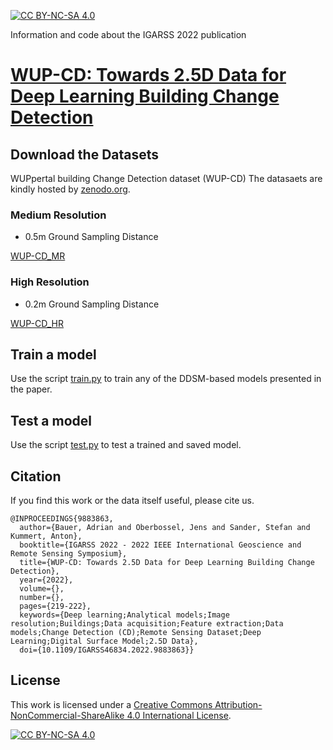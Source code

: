 [![CC BY-NC-SA 4.0][cc-by-nc-sa-shield]][cc-by-nc-sa]

Information and code about the IGARSS 2022 publication 

# [WUP-CD: Towards 2.5D Data for Deep Learning Building Change Detection](https://ieeexplore.ieee.org/document/9883863)

## Download the Datasets
WUPpertal building Change Detection dataset (WUP-CD)
The datasaets are kindly hosted by [zenodo.org](https://zenodo.org).
### Medium Resolution
- 0.5m Ground Sampling Distance

[WUP-CD_MR](https://zenodo.org/record/5817432#.YrMOrJHP05k)

### High Resolution
- 0.2m Ground Sampling Distance

[WUP-CD_HR](https://zenodo.org/record/5817593#.YrMPoZHP05k)

## Train a model
Use the script [train.py](train.py) to train any of the DDSM-based models presented in the paper.

## Test a model
Use the script [test.py](test.py) to test a trained and saved model.

## Citation
If you find this work or the data itself useful, please cite us.
```
@INPROCEEDINGS{9883863,
  author={Bauer, Adrian and Oberbossel, Jens and Sander, Stefan and Kummert, Anton},
  booktitle={IGARSS 2022 - 2022 IEEE International Geoscience and Remote Sensing Symposium}, 
  title={WUP-CD: Towards 2.5D Data for Deep Learning Building Change Detection}, 
  year={2022},
  volume={},
  number={},
  pages={219-222},
  keywords={Deep learning;Analytical models;Image resolution;Buildings;Data acquisition;Feature extraction;Data models;Change Detection (CD);Remote Sensing Dataset;Deep Learning;Digital Surface Model;2.5D Data},
  doi={10.1109/IGARSS46834.2022.9883863}}
```


## License
This work is licensed under a
[Creative Commons Attribution-NonCommercial-ShareAlike 4.0 International License][cc-by-nc-sa].

[![CC BY-NC-SA 4.0][cc-by-nc-sa-image]][cc-by-nc-sa]

[cc-by-nc-sa]: http://creativecommons.org/licenses/by-nc-sa/4.0/
[cc-by-nc-sa-image]: https://licensebuttons.net/l/by-nc-sa/4.0/88x31.png
[cc-by-nc-sa-shield]: https://img.shields.io/badge/License-CC%20BY--NC--SA%204.0-lightgrey.svg
